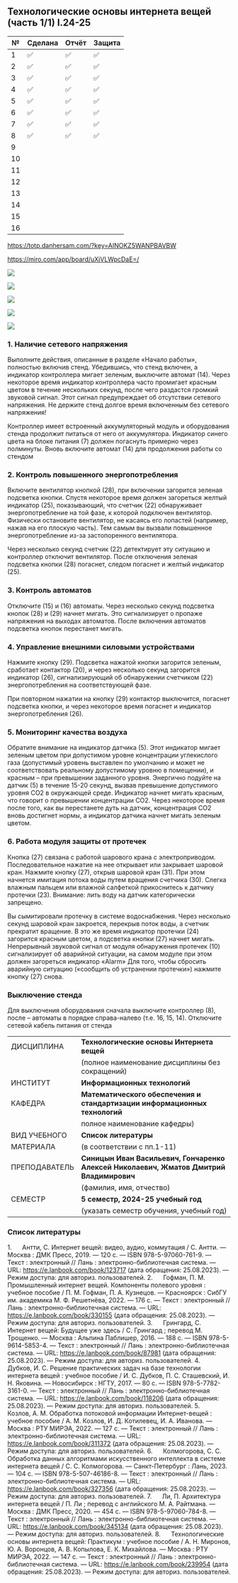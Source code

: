 ## Технологические основы интернета вещей (часть 1/1) I.24-25

| №   | Сделана | Отчёт | Защита |
| --- | ------- | ----- | ------ |
| 1   | ✅       | ✅     | ✅      |
| 2   | ✅       | ✅     | ✅      |
| 3   | ✅       | ✅     | ✅      |
| 4   | ✅       | ✅     | ✅      |
| 5   | ✅       | ✅     | ✅      |
| 6   | ✅       | ✅     | ✅      |
| 7   | ✅       | ✅     | ✅      |
| 8   | ✅       | ✅     | ✅      |
| 9   |         |       |        |
| 10  |         |       |        |
| 11  |         |       |        |
| 12  |         |       |        |
| 13  |         |       |        |
| 14  |         |       |        |
| 15  |         |       |        |
| 16  |         |       |        |


https://totp.danhersam.com/?key=AINOKZ5WANPBAVBW

https://miro.com/app/board/uXjVLWpcDaE=/

![](images/Pasted%20image%2020241118161335.png)

![](images/Pasted%20image%2020241118161345.png)

![](images/Pasted%20image%2020241118161351.png)

![](images/Pasted%20image%2020241118161401.png)

![](images/Pasted%20image%2020241118161406.png)

### 1. Наличие сетевого напряжения
Выполните действия, описанные в разделе «Начало работы», полностью включив стенд. Убедившись, что стенд включен, а индикатор контроллера мигает зеленым, выключите автомат (14). Через некоторое время индикатор контроллера часто промигает красным цветом в течение нескольких секунд, после чего раздастся громкий звуковой сигнал. Этот сигнал предупреждает об отсутствии сетевого напряжения. Не держите стенд долгое время включенным без сетевого напряжения!

Контроллер имеет встроенный аккумуляторный модуль и оборудования стенда продолжит питаться от него от аккумулятора. Индикатор синего цвета на блоке питания (7) должен погаснуть примерно через полминуты. Вновь включите автомат (14) для продолжения работы со стендом

### 2. Контроль повышенного энергопотребления
Включите вентилятор кнопкой (28), при включении загорится зеленая подсветка кнопки. Спустя некоторое время должен загореться желтый индикатор (25), показывающий, что счетчик (22) обнаруживает энергопотребление на той фазе, к которой подключен вентилятор. Физически остановите вентилятор, не касаясь его лопастей (например, нажав на его плоскую часть). Тем самым вы вызвали повышенное энергопотребление из-за застопоренного вентилятора.

Через несколько секунд счетчик (22) детектирует эту ситуацию и контроллер отключит вентилятор. После отключения зеленая подсветка кнопки (28) погаснет, следом погаснет и желтый индикатор (25).

### 3. Контроль автоматов
Отключите (15) и (16) автоматы. Через несколько секунд подсветка кнопок (28) и (29) начнет мигать. Это сигнализирует о пропаже напряжения на выходах автоматов. После включения автоматов подсветка кнопок перестанет мигать. 

### 4. Управление внешними силовыми устройствами
Нажмите кнопку (29). Подсветка нажатой кнопки загорится зеленым, сработает контактор (20), и через несколько секунд загорится индикатор (26), сигнализирующий об обнаружении счетчиком (22) энергопотребления на соответствующей фазе. 

При повторном нажатии на кнопку (29) контактор выключится, погаснет подсветка кнопки, и через некоторое время погаснет и индикатор энергопотребления (26).

### 5. Мониторинг качества воздуха
Обратите внимание на индикатор датчика (5). Этот индикатор мигает зеленым цветом при допустимом уровне концентрации углекислого газа (допустимый уровень выставлен по умолчанию и может не соответствовать реальному допустимому уровню в помещении), и красным – при превышении заданного уровня. Энергично подуйте на датчик (5) в течение 15-20 секунд, вызвав превышение допустимого уровня СО2 в окружающей среде. Индикатор начнет мигать красным, что говорит о превышении концентрации CO2. Через некоторое время после того, как вы перестанете дуть на датчик, концентрация СО2 вновь достигнет нормы, а индикатор датчика начнет мигать зеленым цветом. 

### 6. Работа модуля защиты от протечек
Кнопка (27) связана с работой шарового крана с электроприводом. Последовательное нажатие на нее открывает или закрывает шаровой кран. Нажмите кнопку (27), открыв шаровой кран (31). При этом начнется имитация потока воды путем вращения счетчика (30). Слегка влажным пальцем или влажной салфеткой прикоснитесь к датчику протечки (23). Внимание: лить воду на датчик категорически запрещено. 

Вы сымитировали протечку в системе водоснабжения. Через несколько секунд шаровой кран закроется, перекрыв поток воды, а счетчик прекратит вращение. В это же время индикатор протечки (24) загорится красным цветом, а подсветка кнопки (27) начнет мигать. Непрерывный звуковой сигнал от модуля обнаружения протечек (10) сигнализирует об аварийной ситуации, на самом модуле при этом должен загореться индикатор «Alarm» Для того, чтобы сбросить аварийную ситуацию («сообщить об устранении протечки») нажмите кнопку (27) снова.

### Выключение стенда
Для выключения оборудования сначала выключите контроллер (8), после – автоматы в порядке справа-налево (т.е. 16, 15, 14). Отключите сетевой кабель питания от стенда

|   |   |
|---|---|
|ДИСЦИПЛИНА|**Технологические основы Интернета вещей**|
||(полное наименование дисциплины без сокращений)|
|ИНСТИТУТ|**Информационных технологий**|
|КАФЕДРА|**Математического обеспечения и стандартизации информационных технологий**|
||полное наименование кафедры)|
|ВИД УЧЕБНОГО|**Список литературы**|
|МАТЕРИАЛА|(в соответствии с пп.1-11)|
|ПРЕПОДАВАТЕЛЬ|**Синицын Иван Васильевич, Гончаренко Алексей Николаевич, Жматов Дмитрий Владимирович**|
||(фамилия, имя, отчество)|
|СЕМЕСТР|**5 семестр, 2024-25 учебный год**|
||(указать семестр обучения, учебный год)|
### Список литературы
1.      Антти, С. Интернет вещей: видео, аудио, коммутация / С. Антти. — Москва : ДМК Пресс, 2019. — 120 с. — ISBN 978-5-97060-761-9. — Текст : электронный // Лань : электронно-библиотечная система. — URL: https://e.lanbook.com/book/123717 (дата обращения: 25.08.2023). — Режим доступа: для авториз. пользователей.
2.      Гофман, П. М. Промышленный интернет вещей. Компоненты полевого уровня : учебное пособие / П. М. Гофман, П. А. Кузнецов. — Красноярск : СибГУ им. академика М. Ф. Решетнёва, 2022. — 176 с. — Текст : электронный // Лань : электронно-библиотечная система. — URL: https://e.lanbook.com/book/330155 (дата обращения: 25.08.2023). — Режим доступа: для авториз. пользователей.
3.      Грингард, С. Интернет вещей: Будущее уже здесь / С. Грингард ; перевод М. Трощенко. — Москва : Альпина Паблишер, 2016. — 188 с. — ISBN 978-5-9614-5853-4. — Текст : электронный // Лань : электронно-библиотечная система. — URL: https://e.lanbook.com/book/87981 (дата обращения: 25.08.2023). — Режим доступа: для авториз. пользователей.
4.      Дубков, И. С. Решение практических задач на базе технологии интернета вещей : учебное пособие / И. С. Дубков, П. С. Сташевский, И. Н. Яковина. — Новосибирск : НГТУ, 2017. — 80 с. — ISBN 978-5-7782-3161-0. — Текст : электронный // Лань : электронно-библиотечная система. — URL: https://e.lanbook.com/book/118206 (дата обращения: 25.08.2023). — Режим доступа: для авториз. пользователей.
5.      Козлов, А. М. Обработка потоковой информации Интернет-вещей : учебное пособие / А. М. Козлов, И. Д. Котилевец, И. А. Иванова. — Москва : РТУ МИРЭА, 2022. — 127 с. — Текст : электронный // Лань : электронно-библиотечная система. — URL: https://e.lanbook.com/book/311372 (дата обращения: 25.08.2023). — Режим доступа: для авториз. пользователей.
6.      Колмогорова, С. С. Обработка данных алгоритмами искусственного интеллекта в системе интернета вещей / С. С. Колмогорова. — Санкт-Петербург : Лань, 2023. — 104 с. — ISBN 978-5-507-46186-8. — Текст : электронный // Лань : электронно-библиотечная система. — URL: https://e.lanbook.com/book/327356 (дата обращения: 25.08.2023). — Режим доступа: для авториз. пользователей.
7.      Ли, П. Архитектура интернета вещей / П. Ли ; перевод с английского М. А. Райтмана. — Москва : ДМК Пресс, 2020. — 454 с. — ISBN 978-5-97060-784-8. — Текст : электронный // Лань : электронно-библиотечная система. — URL: https://e.lanbook.com/book/345134 (дата обращения: 25.08.2023). — Режим доступа: для авториз. пользователей.
8.      Технологические основы интернета вещей: Практикум : учебное пособие / А. Н. Миронов, Ю. А. Воронцов, А. В. Копылова, Е. К. Михайлова. — Москва : РТУ МИРЭА, 2022. — 147 с. — Текст : электронный // Лань : электронно-библиотечная система. — URL: https://e.lanbook.com/book/239954 (дата обращения: 25.08.2023). — Режим доступа: для авториз. пользователей.

